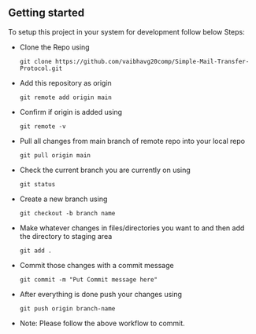 ## Getting started
To setup this project in your system for development follow below Steps:

* Clone the Repo using 
	```
	git clone https://github.com/vaibhavg20comp/Simple-Mail-Transfer-Protocol.git
	```
* Add this repository as origin
	```
	git remote add origin main
	```
* Confirm if origin is added using 
	```
	git remote -v
	```
* Pull all changes from main branch of remote repo into your local repo
	```
	git pull origin main
	```
* Check the current branch you are currently on using 
	```
	git status 
	``` 
* Create a new branch using 
	```
	git checkout -b branch name
	```
* Make whatever changes in files/directories you want to and then add the directory to staging area
	```
	git add .
	```
* Commit those changes with a commit message 
	```
	git commit -m "Put Commit message here"
	```
* After everything is done push your changes using
	```
	git push origin branch-name
	```
* Note: Please follow the above workflow to commit.
